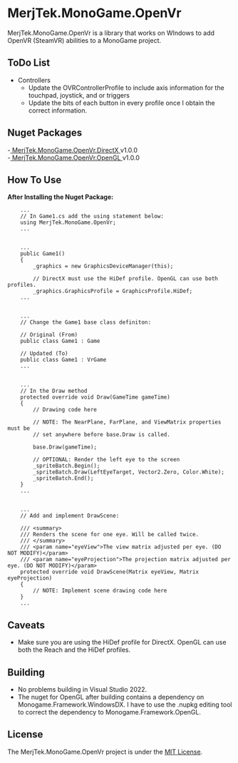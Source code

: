 # MerjTek.MonoGame.OpenVr

MerjTek.MonoGame.OpenVr is a library that works on WIndows to add OpenVR (SteamVR) abilities to a MonoGame project.


## ToDo List
* Controllers
    * Update the OVRControllerProfile to include axis information for the touchpad, joystick, and or triggers
    * Update the bits of each button in every profile once I obtain the correct information.


## Nuget Packages
-[ MerjTek.MonoGame.OpenVr.DirectX ](https://www.nuget.org/packages/MerjTek.MonoGame.OpenVr.DirectX) v1.0.0  
-[ MerjTek.MonoGame.OpenVr.OpenGL ](https://www.nuget.org/packages/MerjTek.MonoGame.OpenVr.OpenGL) v1.0.0  


## How To Use
__After Installing the Nuget Package:__

        ...
        // In Game1.cs add the using statement below:
	    using MerjTek.MonoGame.OpenVr;
        ...
	

        ...
        public Game1()
        {
            _graphics = new GraphicsDeviceManager(this);

            // DirectX must use the HiDef profile. OpenGL can use both profiles.
            _graphics.GraphicsProfile = GraphicsProfile.HiDef; 
        ...


        ...
        // Change the Game1 base class definiton:

        // Original (From)
        public class Game1 : Game

        // Updated (To)
        public class Game1 : VrGame
        ...


        ...
        // In the Draw method
        protected override void Draw(GameTime gameTime)
        {
            // Drawing code here
            
            // NOTE: The NearPlane, FarPlane, and ViewMatrix properties must be  
            // set anywhere before base.Draw is called.

            base.Draw(gameTime);
            
            // OPTIONAL: Render the left eye to the screen
            _spriteBatch.Begin();
            _spriteBatch.Draw(LeftEyeTarget, Vector2.Zero, Color.White);
            _spriteBatch.End();
        }
        ...


        ...
        // Add and implement DrawScene:

        /// <summary>
        /// Renders the scene for one eye. Will be called twice.
        /// </summary>
        /// <param name="eyeView">The view matrix adjusted per eye. (DO NOT MODIFY)</param>
        /// <param name="eyeProjection">The projection matrix adjusted per eye. (DO NOT MODIFY)</param>
        protected override void DrawScene(Matrix eyeView, Matrix eyeProjection)
        {
            // NOTE: Implement scene drawing code here
        }
        ...


## Caveats

* Make sure you are using the HiDef profile for DirectX. OpenGL can use both the Reach and the HiDef profiles.


## Building

* No problems building in Visual Studio 2022.
* The nuget for OpenGL after building contains a dependency on Monogame.Framework.WindowsDX. I have to use the .nupkg editing tool to correct the dependency to Monogame.Framework.OpenGL.


## License

The MerjTek.MonoGame.OpenVr project is under the [MIT License](https://github.com/MerjTek/MerjTek.MonoGame.PostProcessing/blob/main/LICENSE).
